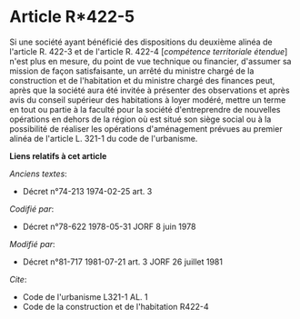 # Article R*422-5

Si une société ayant bénéficié des dispositions du deuxième alinéa de l'article R. 422-3 et de l'article R. 422-4
[*compétence territoriale étendue*] n'est plus en mesure, du point de vue technique ou financier, d'assumer sa mission de
façon satisfaisante, un arrêté du ministre chargé de la construction et de l'habitation et du ministre chargé des finances
peut, après que la société aura été invitée à présenter des observations et après avis du conseil supérieur des habitations à
loyer modéré, mettre un terme en tout ou partie à la faculté pour la société d'entreprendre de nouvelles opérations en dehors
de la région où est situé son siège social ou à la possibilité de réaliser les opérations d'aménagement prévues au premier
alinéa de l'article L. 321-1 du code de l'urbanisme.

**Liens relatifs à cet article**

_Anciens textes_:

  - Décret n°74-213 1974-02-25 art. 3

_Codifié par_:

  - Décret n°78-622 1978-05-31 JORF 8 juin 1978

_Modifié par_:

  - Décret n°81-717 1981-07-21 art. 3 JORF 26 juillet 1981

_Cite_:

  - Code de l'urbanisme L321-1 AL. 1
  - Code de la construction et de l'habitation R422-4
